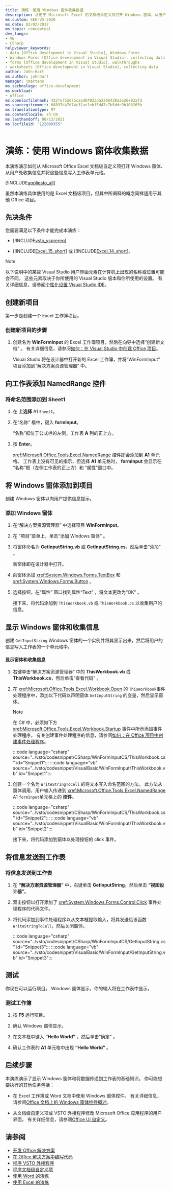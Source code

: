 ```yaml
---
title: 演练：使用 Windows 窗体收集数据
description: 从用于 Microsoft Excel 的文档级自定义项打开 Windows 窗体，从用户那里收集信息，然后将该信息写入工作表单元格。
ms.custom: SEO-VS-2020
ms.date: 02/02/2017
ms.topic: conceptual
dev_langs:
- VB
- CSharp
helpviewer_keywords:
- data [Office development in Visual Studio], Windows Forms
- Windows Forms [Office development in Visual Studio], collecting data
- forms [Office development in Visual Studio], walkthroughs
- worksheets [Office development in Visual Studio], collecting data
author: John-Hart
ms.author: johnhart
manager: jmartens
ms.technology: office-development
ms.workload:
- office
ms.openlocfilehash: 422fe752d75caad04023da2306428a2e26e82afd
ms.sourcegitcommit: 68897da7d74c31ae1ebf5d47c7b5ddc9b108265b
ms.translationtype: MT
ms.contentlocale: zh-CN
ms.lasthandoff: 08/13/2021
ms.locfileid: "122099355"
---
```

# <a name="walkthrough-collect-data-by-using-a-windows-form"></a>演练：使用 Windows 窗体收集数据
  本演练演示如何从 Microsoft Office Excel 文档级自定义项打开 Windows 窗体、从用户处收集信息并将这些信息写入工作表单元格。

 [!INCLUDE[appliesto_all](../vsto/includes/appliesto-all-md.md)]

 虽然本演练具体使用的是 Excel 文档级项目，但其中所阐释的概念同样适用于其他 Office 项目。

## <a name="prerequisites"></a>先决条件
 您需要满足以下条件才能完成本演练：

- [!INCLUDE[vsto_vsprereq](../vsto/includes/vsto-vsprereq-md.md)]

- [!INCLUDE[Excel_15_short](../vsto/includes/excel-15-short-md.md)] 或 [!INCLUDE[Excel_14_short](../vsto/includes/excel-14-short-md.md)]。

> [!NOTE]
> 以下说明中的某些 Visual Studio 用户界面元素在计算机上出现的名称或位置可能会不同。 这些元素取决于你所使用的 Visual Studio 版本和你所使用的设置。 有关详细信息，请参阅[个性化设置 Visual Studio IDE](../ide/personalizing-the-visual-studio-ide.md)。

## <a name="create-a-new-project"></a>创建新项目
 第一步是创建一个 Excel 工作簿项目。

### <a name="to-create-a-new-project"></a>创建新项目的步骤

1. 创建名为 **WinFormInput** 的 Excel 工作簿项目，然后在向导中选择“创建新文档”  。 有关详细信息，请参阅[如何：在 Visual Studio 中创建 Office 项目](../vsto/how-to-create-office-projects-in-visual-studio.md)。

     Visual Studio 将在设计器中打开新的 Excel 工作簿，并将“WinFormInput”  项目添加到“解决方案资源管理器” 中。

## <a name="add-a-namedrange-control-to-the-worksheet"></a>向工作表添加 NamedRange 控件

### <a name="to-add-a-named-range-to-sheet1"></a>将命名范围添加到 Sheet1

1. 在 **上选择** A1 `Sheet1`。

2. 在“名称”  框中，键入 **formInput**。

      “名称”框位于公式栏的左侧，工作表 **A** 列的正上方。

3. 按 **Enter**。

     <xref:Microsoft.Office.Tools.Excel.NamedRange> 控件即会添加到 **A1** 单元格。 工作表上没有可见的指示，但选择 **A1** 单元格时， **formInput** 会显示在  “名称”框（左侧工作表的正上方）和  “属性”窗口中。

## <a name="add-a-windows-form-to-the-project"></a>将 Windows 窗体添加到项目
 创建 Windows 窗体以向用户提供信息提示。

### <a name="to-add-a-windows-form"></a>添加 Windows 窗体

1. 在“解决方案资源管理器”  中选择项目 **WinFormInput**。

2. 在  “项目”菜单上，单击“添加 Windows 窗体” 。

3. 将窗体命名为 **GetInputString.vb** 或 **GetInputString.cs**，然后单击“添加” 。

    新窗体即在设计器中打开。

4. 向窗体添加 <xref:System.Windows.Forms.TextBox> 和 <xref:System.Windows.Forms.Button> 。

5. 选择按钮，在“属性”  窗口找到属性“Text”  ，将文本更改为“OK” 。

   接下来，将代码添加到 `ThisWorkbook.vb` 或 `ThisWorkbook.cs` 以收集用户的信息。

## <a name="display-the-windows-form-and-collecting-information"></a>显示 Windows 窗体和收集信息
 创建 `GetInputString` Windows 窗体的一个实例并将其显示出来，然后将用户的信息写入工作表的一个单元格中。

#### <a name="to-display-the-form-and-collect-information"></a>显示窗体和收集信息

1. 右键单击“解决方案资源管理器”  中的 **ThisWorkbook.vb** 或 **ThisWorkbook.cs**，然后单击“查看代码” 。

2. 在 <xref:Microsoft.Office.Tools.Excel.Workbook.Open> 的 `ThisWorkbook`事件处理程序中，添加以下代码以声明窗体 `GetInputString` 的变量，然后显示窗体。

   > [!NOTE]
   > 在 C# 中，必须如下方 <xref:Microsoft.Office.Tools.Excel.Workbook.Startup> 事件中所示添加事件处理程序。 有关创建事件处理程序的信息，请参阅[如何：在 Office 项目中创建事件处理程序](../vsto/how-to-create-event-handlers-in-office-projects.md)。

    :::code language="csharp" source="../vsto/codesnippet/CSharp/WinFormInputCS/ThisWorkbook.cs" id="Snippet1":::
    :::code language="vb" source="../vsto/codesnippet/VisualBasic/WinFormInput/ThisWorkbook.vb" id="Snippet1":::

3. 创建一个名为 `WriteStringToCell` 的将文本写入命名范围的方法。 此方法从窗体调用，用户输入传递到 <xref:Microsoft.Office.Tools.Excel.NamedRange> A1 `formInput`单元格上的 **控件**。

    :::code language="csharp" source="../vsto/codesnippet/CSharp/WinFormInputCS/ThisWorkbook.cs" id="Snippet2":::
    :::code language="vb" source="../vsto/codesnippet/VisualBasic/WinFormInput/ThisWorkbook.vb" id="Snippet2":::

   接下来，将代码添加到窗体以处理按钮的 click 事件。

## <a name="send-information-to-the-worksheet"></a>将信息发送到工作表

### <a name="to-send-information-to-the-worksheet"></a>将信息发送到工作表

1. 在 **“解决方案资源管理器”** 中，右键单击 **GetInputString**，然后单击 **“视图设计器”**。

2. 双击按钮以打开添加了 <xref:System.Windows.Forms.Control.Click> 事件处理程序的代码文件。

3. 将代码添加到事件处理程序以从文本框提取输入，将其发送给该函数 `WriteStringToCell`，然后关闭窗体。

     :::code language="csharp" source="../vsto/codesnippet/CSharp/WinFormInputCS/GetInputString.cs" id="Snippet3":::
     :::code language="vb" source="../vsto/codesnippet/VisualBasic/WinFormInput/GetInputString.vb" id="Snippet3":::

## <a name="test"></a>测试
 你现在可以运行项目。 Windows 窗体显示，你的输入将在工作表中显示。

### <a name="to-test-your-workbook"></a>测试工作簿

1. 按 **F5** 运行项目。

2. 确认 Windows 窗体显示。

3. 在文本框中键入 **“Hello World”** ，然后单击“确定” 。

4. 确认工作表的 **A1** 单元格中出现 **“Hello World”** 。

## <a name="next-steps"></a>后续步骤
 本演练演示了显示 Windows 窗体和将数据传递到工作表的基础知识。 你可能想要执行的其他任务包括：

- 在 Excel 工作簿或 Word 文档中使用 Windows 窗体控件。 有关详细信息，请参阅[Office 文档上的 Windows 窗体控件概述](../vsto/windows-forms-controls-on-office-documents-overview.md)。

- 从文档级自定义项或 VSTO 外接程序修改 Microsoft Office 应用程序的用户界面。 有关详细信息，请参阅[Office UI 自定义](../vsto/office-ui-customization.md)。

## <a name="see-also"></a>请参阅
- [开发 Office 解决方案](../vsto/developing-office-solutions.md)
- [在 Office 解决方案中编写代码](../vsto/writing-code-in-office-solutions.md)
- [程序 VSTO 外接程序](../vsto/programming-vsto-add-ins.md)
- [程序文档级自定义项](../vsto/programming-document-level-customizations.md)
- [使用 Word 的演练](../vsto/walkthroughs-using-word.md)
- [使用 Excel 的演练](../vsto/walkthroughs-using-excel.md)
